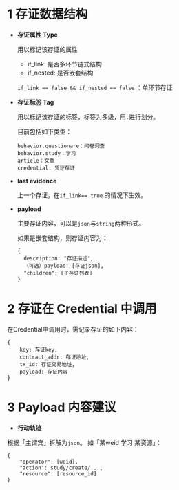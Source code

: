 # 1 存证数据结构

- **存证属性 Type**

  用以标记该存证的属性

  - if_link: 是否多环节链式结构
  - if_nested: 是否嵌套结构

  `if_link == false && if_nested == false` ：单环节存证

- **存证标签 Tag**

  用以标记该存证的标签，标签为多级，用`.`进行划分。

  目前包括如下类型：

  ```
  behavior.questionare：问卷调查
  behavior.study：学习
  article：文章
  credential: 凭证存证
  ```

- **last evidence**

  上一个存证，在`if_link== true` 的情况下生效。

- **payload**

  主要存证内容，可以是`json`与`string`两种形式。

  如果是嵌套结构，则存证内容为：

  ```
  {
    description: "存证描述",
    （可选）payload: [存证json],
    "children": [子存证列表]
  }
  ```

# 2 存证在 Credential 中调用

在Credential中调用时，需记录存证的如下内容：

```
{
	key: 存证key,
	contract_addr: 存证地址,
	tx_id: 存证交易地址,
	payload: 存证内容
}
```

# 3 Payload 内容建议

- **行动轨迹**

根据「主谓宾」拆解为`json`。
如「某weid 学习 某资源」：

```
{
	"operator": [weid],
	"action": study/create/...,
	"resource": [resource_id]
}
```

